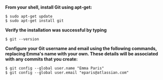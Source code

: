 **From your shell, install Git using apt-get:**
```
$ sudo apt-get update
$ sudo apt-get install git
```

**Verify the installation was successful by typing**
```
$ git --version
```

**Configure your Git username and email using the following commands, replacing Emma's name with your own. These details will be associated with any commits that you create:**
```
$ git config --global user.name "Emma Paris"
$ git config --global user.email "eparis@atlassian.com"
```
